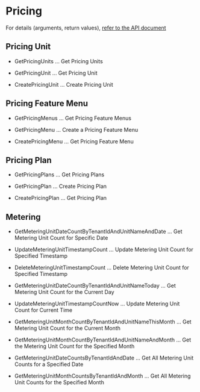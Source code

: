 # Pricing

For details (arguments, return values), [refer to the API document](https://docs.saasus.io/reference/getpricingunits)

## Pricing Unit

- GetPricingUnits ... Get Pricing Units

- GetPricingUnit ... Get Pricing Unit
- CreatePricingUnit ... Create Pricing Unit

## Pricing Feature Menu

- GetPricingMenus ... Get Pricing Feature Menus

- GetPricingMenu ... Create a Pricing Feature Menu
- CreatePricingMenu ... Get Pricing Feature Menu

## Pricing Plan

- GetPricingPlans ... Get Pricing Plans

- GetPricingPlan ... Create Pricing Plan
- CreatePricingPlan ... Get Pricing Plan

## Metering

- GetMeteringUnitDateCountByTenantIdAndUnitNameAndDate ... Get Metering Unit Count for Specific Date
- UpdateMeteringUnitTimestampCount ... Update Metering Unit Count for Specified Timestamp
- DeleteMeteringUnitTimestampCount ... Delete Metering Unit Count for Specified Timestamp

- GetMeteringUnitDateCountByTenantIdAndUnitNameToday ... Get Metering Unit Count for the Current Day
- UpdateMeteringUnitTimestampCountNow ... Update Metering Unit Count for Current Time

- GetMeteringUnitMonthCountByTenantIdAndUnitNameThisMonth ... Get Metering Unit Count for the Current Month
- GetMeteringUnitMonthCountByTenantIdAndUnitNameAndMonth ... Get the Metering Unit Count for the Specified Month

- GetMeteringUnitDateCountsByTenantIdAndDate ... Get All Metering Unit Counts for a Specified Date
- GetMeteringUnitMonthCountsByTenantIdAndMonth ... Get All Metering Unit Counts for the Specified Month
